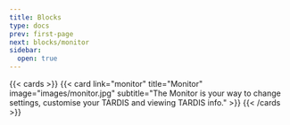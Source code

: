 ```yaml
---
title: Blocks
type: docs
prev: first-page
next: blocks/monitor
sidebar:
  open: true
---
```


{{< cards >}}
  {{< card link="monitor" title="Monitor" image="images/monitor.jpg" subtitle="The Monitor is your way to change settings, customise your TARDIS and viewing TARDIS info." >}}
{{< /cards >}}